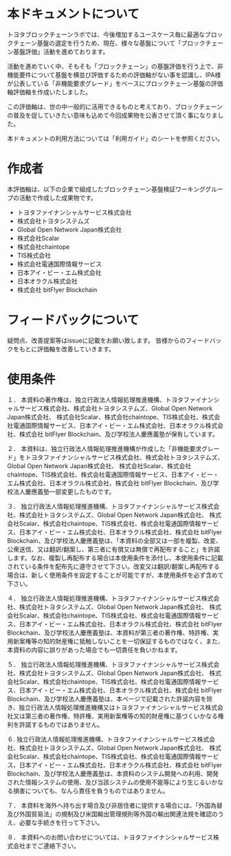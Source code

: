 # 本ドキュメントについて
トヨタブロックチェーンラボでは、今後増加するユースケース毎に最適なブロックチェーン基盤の選定を行うため、現在、様々な基盤について「ブロックチェーン基盤評価」活動を進めております。

活動を進めていく中、そもそも「ブロックチェーン」の基盤評価を行う上で、非機能要件について基盤を横並び評価するための評価軸がない事を認識し、IPA様が公表している「非機能要求グレード」をベースにブロックチェーン基盤の評価軸評価軸を作成いたしました。

この評価軸は、世の中一般的に活用できるものと考えており、ブロックチェーンの普及を促していきたい意味も込めて今回成果物を公表させて頂く事になりました。

本ドキュメントの利用方法については「利用ガイド」のシートを参照ください。	

# 作成者
本評価軸は、以下の企業で組成したブロックチェーン基盤検証ワーキンググループの活動で作成した成果物です。

- トヨタファイナンシャルサービス株式会社
- 株式会社トヨタシステムズ
- Global Open Network Japan株式会社
- 株式会社Scalar
- 株式会社chaintope
- TIS株式会社
- 株式会社電通国際情報サービス
- 日本アイ・ビー・エム株式会社
- 日本オラクル株式会社
- 株式会社 bitFlyer Blockchain

# フィードバックについて
疑問点、改善提案等はissueに記載をお願い致します。
皆様からのフィードバックをもとに評価軸を改善していきます。

# 使用条件
１． 本資料の著作権は、独立行政法人情報処理推進機構、トヨタファイナンシャルサービス株式会社、株式会社トヨタシステムズ、Global Open Network Japan株式会社、  株式会社Scalar、株式会社chaintope、TIS株式会社、株式会社電通国際情報サービス、日本アイ・ビー・エム株式会社、日本オラクル株式会社、株式会社 bitFlyer Blockchain、及び学校法人慶應義塾が保有しています。							
								
２． 本資料は、独立行政法人情報処理推進機構が作成した「非機能要求グレード」をトヨタファイナンシャルサービス株式会社、株式会社トヨタシステムズ、Global Open Network Japan株式会社、  株式会社Scalar、株式会社chaintope、TIS株式会社、株式会社電通国際情報サービス、日本アイ・ビー・エム株式会社、日本オラクル株式会社、株式会社 bitFlyer Blockchain、及び学校法人慶應義塾一部変更したものです。							
								
３． 独立行政法人情報処理推進機構、トヨタファイナンシャルサービス株式会社、株式会社トヨタシステムズ、Global Open Network Japan株式会社、  株式会社Scalar、株式会社chaintope、TIS株式会社、株式会社電通国際情報サービス、日本アイ・ビー・エム株式会社、日本オラクル株式会社、株式会社 bitFlyer Blockchain、及び学校法人慶應義塾は、「本資料の全部又は一部を複製、改変、公衆送信、又は翻訳/翻案し、第三者に有償又は無償で再配布すること」を許諾します。なお、複製し再配布する場合は本使用条件を添付し、本使用条件に記載されている条件を配布先に遵守させて下さい。改変又は翻訳/翻案し再配布する場合は、新しく使用条件を設定することが可能ですが、本使用条件を必ず含めて下さい。							
								
４． 独立行政法人情報処理推進機構、トヨタファイナンシャルサービス株式会社、株式会社トヨタシステムズ、Global Open Network Japan株式会社、  株式会社Scalar、株式会社chaintope、TIS株式会社、株式会社電通国際情報サービス、日本アイ・ビー・エム株式会社、日本オラクル株式会社、株式会社 bitFlyer Blockchain、及び学校法人慶應義塾は、本資料が第三者の著作権、特許権、実用新案権等の知的財産権に抵触しないことを一切保証するものではなく、また、本資料の内容に誤りがあった場合でも一切責任を負いかねます。							
								
５． 独立行政法人情報処理推進機構、トヨタファイナンシャルサービス株式会社、株式会社トヨタシステムズ、Global Open Network Japan株式会社、  株式会社Scalar、株式会社chaintope、TIS株式会社、株式会社電通国際情報サービス、日本アイ・ビー・エム株式会社、日本オラクル株式会社、株式会社 bitFlyer Blockchain、及び学校法人慶應義塾は、本ページで記載された許諾内容を除き、独立行政法人情報処理推進機構又はトヨタファイナンシャルサービス株式会社又は第三者の著作権、特許権、実用新案権等の知的財産権に基づくいかなる権利を許諾するものではありません。							
								
６. 独立行政法人情報処理推進機構、トヨタファイナンシャルサービス株式会社、株式会社トヨタシステムズ、Global Open Network Japan株式会社、  株式会社Scalar、株式会社chaintope、TIS株式会社、株式会社電通国際情報サービス、日本アイ・ビー・エム株式会社、日本オラクル株式会社、株式会社 bitFlyer Blockchain、及び学校法人慶應義塾は、本資料のシステム開発への利用、開発された情報システムの使用、及び当該システムの使用不能等により生じるいかなる損害についても、なんら責任を負うものではありません。							
								
７． 本資料を海外へ持ち出す場合及び非居住者に提供する場合には、「外国為替及び外国貿易法」の規制及び米国輸出管理規則等外国の輸出関連法規を確認のうえ、必要な手続きを行って下さい。

８． 本資料へのお問い合わせについては、トヨタファイナンシャルサービス株式会社までご連絡下さい。
